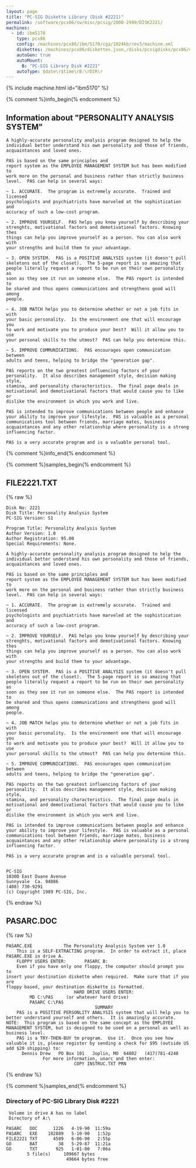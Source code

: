 ```yaml
---
layout: page
title: "PC-SIG Diskette Library (Disk #2221)"
permalink: /software/pcx86/sw/misc/pcsig/2000-2999/DISK2221/
machines:
  - id: ibm5170
    type: pcx86
    config: /machines/pcx86/ibm/5170/cga/1024kb/rev3/machine.xml
    diskettes: /machines/pcx86/diskettes.json,/disks/pcsigdisks/pcx86/diskettes.json
    autoGen: true
    autoMount:
      B: "PC-SIG Library Disk #2221"
    autoType: $date\r$time\rB:\rDIR\r
---
```


{% include machine.html id="ibm5170" %}

{% comment %}info_begin{% endcomment %}

## Information about "PERSONALITY ANALYSIS SYSTEM"

    A highly-accurate personality analysis program designed to help the
    individual better understand his own personality and those of friends,
    acquaintances and loved ones.
    
    PAS is based on the same principles and
    report system as the EMPLOYEE MANAGEMENT SYSTEM but has been modified to
    work more on the personal and business rather than strictly business
    level.  PAS can help in several ways:
    
    ~ 1. ACCURATE.  The program is extremely accurate.  Trained and licensed
    psychologists and psychiatrists have marveled at the sophistication and
    accuracy of such a low-cost program.
    
    ~ 2. IMPROVE YOURSELF.  PAS helps you know yourself by describing your
    strenghts, motivational factors and demotivational factors. Knowing thes
    things can help you improve yourself as a person. You can also work with
    your strengths and build them to your advantage.
    
    ~ 3. OPEN SYSTEM.  PAS is a POSITIVE ANALYSIS system (it doesn't pull
    skeletons out of the closet).  The 5-page report is so amazing that
    people literally request a report to be run on their own personality as
    soon as they see it run on someone else.  The PAS report is intended to
    be shared and thus opens communications and strengthens good will among
    people.
    
    ~ 4. JOB MATCH helps you to determine whether or not a job fits in with
    your basic personality.  Is the environment one that will encourage you
    to work and motivate you to produce your best?  Will it allow you to use
    your personal skills to the utmost?  PAS can help you determine this.
    
    ~ 5. IMPROVE COMMUNICATIONS.  PAS encourages open communication between
    adults and teens, helping to bridge the "generation gap".
    
    PAS reports on the two greatest influencing factors of your
    personality.  It also describes management style, decision making style,
    stamina, and personality characteristics.  The final page deals in
    motivational and demotivational factors that would cause you to like or
    dislike the environment in which you work and live.
    
    PAS is intended to improve communications between people and enhance
    your ability to improve your lifestyle.  PAS is valuable as a personal
    communications tool between friends, marriage mates, business
    acquaintances and any other relationship where personality is a strong
    influencing factor.
    
    PAS is a very accurate program and is a valuable personal tool.
{% comment %}info_end{% endcomment %}

{% comment %}samples_begin{% endcomment %}

## FILE2221.TXT

{% raw %}
```
Disk No: 2221                                                           
Disk Title: Personality Analysis System                                 
PC-SIG Version: S1                                                      
                                                                        
Program Title: Personality Analysis System                              
Author Version: 1.0                                                     
Author Registration: 95.00                                              
Special Requirements: None.                                             
                                                                        
A highly-accurate personality analysis program designed to help the     
individual better understand his own personality and those of friends,  
acquaintances and loved ones.                                           
                                                                        
PAS is based on the same principles and                                 
report system as the EMPLOYEE MANAGEMENT SYSTEM but has been modified to
work more on the personal and business rather than strictly business    
level.  PAS can help in several ways:                                   
                                                                        
~ 1. ACCURATE.  The program is extremely accurate.  Trained and licensed
psychologists and psychiatrists have marveled at the sophistication and 
accuracy of such a low-cost program.                                    
                                                                        
~ 2. IMPROVE YOURSELF.  PAS helps you know yourself by describing your  
strenghts, motivational factors and demotivational factors. Knowing thes
things can help you improve yourself as a person. You can also work with
your strengths and build them to your advantage.                        
                                                                        
~ 3. OPEN SYSTEM.  PAS is a POSITIVE ANALYSIS system (it doesn't pull   
skeletons out of the closet).  The 5-page report is so amazing that     
people literally request a report to be run on their own personality as 
soon as they see it run on someone else.  The PAS report is intended to 
be shared and thus opens communications and strengthens good will among 
people.                                                                 
                                                                        
~ 4. JOB MATCH helps you to determine whether or not a job fits in with 
your basic personality.  Is the environment one that will encourage you 
to work and motivate you to produce your best?  Will it allow you to use
your personal skills to the utmost?  PAS can help you determine this.   
                                                                        
~ 5. IMPROVE COMMUNICATIONS.  PAS encourages open communication between 
adults and teens, helping to bridge the "generation gap".               
                                                                        
PAS reports on the two greatest influencing factors of your             
personality.  It also describes management style, decision making style,
stamina, and personality characteristics.  The final page deals in      
motivational and demotivational factors that would cause you to like or 
dislike the environment in which you work and live.                     
                                                                        
PAS is intended to improve communications between people and enhance    
your ability to improve your lifestyle.  PAS is valuable as a personal  
communications tool between friends, marriage mates, business           
acquaintances and any other relationship where personality is a strong  
influencing factor.                                                     
                                                                        
PAS is a very accurate program and is a valuable personal tool.         
                                                                        
                                                                        
PC-SIG                                                                  
1030D East Duane Avenue                                                 
Sunnyvale  Ca. 94086                                                    
(408) 730-9291                                                          
(c) Copyright 1989 PC-SIG, Inc.                                         
```
{% endraw %}

## PASARC.DOC

{% raw %}
```
PASARC.EXE            The Personality Analysis System ver 1.0
    This is a SELF-EXTRACTING program.  In order to extract it, place 
PASARC.EXE in drive A.  
    FLOPPY USERS ENTER:       PASARC B:
    Even if you have only one floppy, the computer should prompt you to 
insert your destination diskette when required.  Make sure that if you are 
floppy based, your destination diskette is formatted.  
                          HARD DRIVE USERS ENTER:   
         MD C:\PAS     (or whatever hard drive)
         PASARC C:\PAS  
                                  SUMMARY
    PAS is a POSITIVE PERSONLITY ANALYSIS system that will help you to 
better understand yourself and others.  It is amazingly accurate.  
NOTE:  This program is based on the same concept as the EMPLOYEE 
MANAGEMENT SYSTEM, but is designed to be used on a personal as well as 
business level. 
    PAS is a TRY-THEN-BUY tm program.  Use it.  Once you see how 
valuable it is, please register by sending a check for $95 (outside US 
add $20 shipping) to: 
      Dennis Drew   PO Box 101   Joplin, MO  64802   (417)781-4248
              For more information, unarc and then enter:    
                          COPY INSTRUC.TXT PRN 
```
{% endraw %}

{% comment %}samples_end{% endcomment %}

### Directory of PC-SIG Library Disk #2221

     Volume in drive A has no label
     Directory of A:\

    PASARC   DOC      1226   4-19-90  11:59a
    PASARC   EXE    102889   5-10-90   1:52p
    FILE2221 TXT      4589   6-06-90   2:55p
    GO       BAT        38   5-29-87  11:21a
    GO       TXT       925   1-01-80   7:06a
            5 file(s)     109667 bytes
                           49664 bytes free
